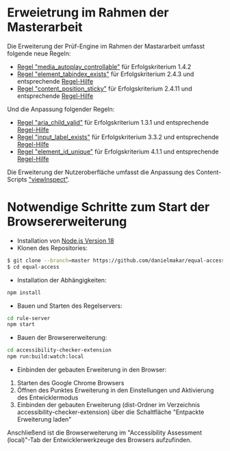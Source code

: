 # Erweietrung im Rahmen der Masterarbeit

Die Erweiterung der Prüf-Engine im Rahmen der Mastararbeit umfasst folgende neue Regeln: 
- [Regel "media_autoplay_controllable"](https://github.com/danielmakar/equal-access/blob/master/accessibility-checker-engine/src/v4/rules/media_autoplay_controllable.ts) für Erfolgskriterium 1.4.2
- [Regel "element_tabindex_exists"](https://github.com/danielmakar/equal-access/blob/master/accessibility-checker-engine/src/v4/rules/element_tabindex_exists.ts) für Erfolgskriterium 2.4.3 und entsprechende [Regel-Hilfe](https://github.com/danielmakar/equal-access/blob/master/accessibility-checker-engine/help-v4/en-US/element_tabindex_exists.html)
- [Regel "content_position_sticky"](https://github.com/danielmakar/equal-access/blob/master/accessibility-checker-engine/src/v4/rules/content_position_sticky.ts) für Erfolgskriterium 2.4.11 und entsprechende [Regel-Hilfe](https://github.com/danielmakar/equal-access/blob/master/accessibility-checker-engine/help-v4/en-US/content_position_sticky.html)  

Und die Anpassung folgender Regeln: 
- [Regel "aria_child_valid"](https://github.com/danielmakar/equal-access/blob/master/accessibility-checker-engine/src/v4/rules/aria_child_valid.ts) für Erfolgskriterium 1.3.1 und entsprechende [Regel-Hilfe](https://github.com/danielmakar/equal-access/blob/master/accessibility-checker-engine/help-v4/en-US/aria_child_valid.html)
- [Regel "input_label_exists"](https://github.com/danielmakar/equal-access/blob/master/accessibility-checker-engine/src/v4/rules/input_label_exists.ts) für Erfolgskriterium 3.3.2 und entsprechende [Regel-Hilfe](https://github.com/danielmakar/equal-access/blob/master/accessibility-checker-engine/help-v4/en-US/input_label_exists.html)
- [Regel "element_id_unique"](https://github.com/danielmakar/equal-access/blob/master/accessibility-checker-engine/src/v4/rules/element_id_unique.ts) für Erfolgskriterium 4.1.1 und entsprechende [Regel-Hilfe](https://github.com/danielmakar/equal-access/blob/master/accessibility-checker-engine/help-v4/en-US/element_id_unique.html)

Die Erweiterung der Nutzeroberfläche umfasst die Anpassung des Content-Scripts ["viewInspect"](https://github.com/danielmakar/equal-access/blob/master/accessibility-checker-extension/src/ts/contentScripts/viewInspect.ts).

# Notwendige Schritte zum Start der Browsererweiterung

- Installation von [Node.js Version 18](https://nodejs.org/en/download/package-manager)
- Klonen des Repositories:
```bash
$ git clone --branch=master https://github.com/danielmakar/equal-access.git
$ cd equal-access
```
- Installation der Abhängigkeiten: 
```bash
npm install
```
- Bauen und Starten des Regelservers:
```bash
cd rule-server
npm start
```
- Bauen der Browsererweiterung:
```bash
cd accessibility-checker-extension
npm run:build:watch:local
```
- Einbinden der gebauten Erweiterung in den Browser:
1. Starten des Google Chrome Browsers
2. Öffnen des Punktes Erweiterung in den Einstellungen und Aktivierung des Entwicklermodus
3. Einbinden der gebauten Erweiterung (dist-Ordner im Verzeichnis accessibility-checker-extension) über die Schaltfläche "Entpackte Erweiterung laden"

Anschließend ist die Browserweiterung im "Accessibility Assessment (local)"-Tab der Entwicklerwerkzeuge des Browsers aufzufinden.